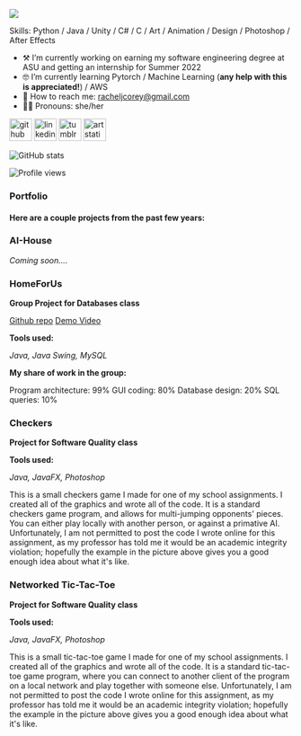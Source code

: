 ![](https://arturssmirnovs.github.io/github-profile-readme-generator/images/banner.png)


Skills: Python / Java / Unity / C# / C / Art / Animation / Design / Photoshop / After Effects

- ⚒️ I’m currently working on earning my software engineering degree at ASU and getting an internship for Summer 2022 
- 🤓 I’m currently learning Pytorch / Machine Learning (**any help with this is appreciated!**) / AWS 
- 💌 How to reach me: racheljcorey@gmail.com 
- 🕵️‍♀️ Pronouns: she/her 


[<img src='https://cdn.jsdelivr.net/npm/simple-icons@3.0.1/icons/github.svg' alt='github' height='40'>](https://github.com/rachelcorey)  [<img src='https://cdn.jsdelivr.net/npm/simple-icons@3.0.1/icons/linkedin.svg' alt='linkedin' height='40'>](https://www.linkedin.com/in/racheljcorey/)  [<img src='https://cdn.jsdelivr.net/npm/simple-icons@3.0.1/icons/tumblr.svg' alt='tumblr' height='40'>](http://kirrys.tumblr.com)  [<img src='https://cdn.jsdelivr.net/npm/simple-icons@3.0.1/icons/artstation.svg' alt='artstation' height='40'>](https://www.artstation.com/racheljcorey)  

![GitHub stats](https://github-readme-stats.vercel.app/api?username=rachelcorey&show_icons=true)  

![Profile views](https://gpvc.arturio.dev/rachelcorey)  

### Portfolio

#### Here are a couple projects from the past few years:

### AI-House
*Coming soon....*

### HomeForUs

**Group Project for Databases class**

[Github repo]() [Demo Video]()

**Tools used:**

*Java, Java Swing, MySQL*

**My share of work in the group:**

Program architecture: 99%
GUI coding: 80%
Database design: 20%
SQL queries: 10%

### Checkers

**Project for Software Quality class**

**Tools used:**

*Java, JavaFX, Photoshop*

This is a small checkers game I made for one of my school assignments. I created all of the graphics and wrote all of the code. It is a standard checkers game program, and allows for multi-jumping opponents' pieces. You can either play locally with another person, or against a primative AI. 
Unfortunately, I am not permitted to post the code I wrote online for this assignment, as my professor has told me it would be an academic integrity violation; hopefully the example in the picture above gives you a good enough idea about what it's like.

### Networked Tic-Tac-Toe

**Project for Software Quality class**

**Tools used:**

*Java, JavaFX, Photoshop*

This is a small tic-tac-toe game I made for one of my school assignments. I created all of the graphics and wrote all of the code. It is a standard tic-tac-toe game program, where you can connect to another client of the program on a local network and play together with someone else.
Unfortunately, I am not permitted to post the code I wrote online for this assignment, as my professor has told me it would be an academic integrity violation; hopefully the example in the picture above gives you a good enough idea about what it's like.
